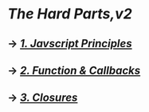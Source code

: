# *The Hard Parts,v2*
 
 ## &#8594; *[1. Javscript Principles](./Javascript%20Principles.md)*

 ## &#8594; *[2. Function & Callbacks](./Md%20files/Function%20%26%20Callbacks%20.md)*

 ## &#8594; *[3. Closures](./Md%20files/Closures.md)*

 